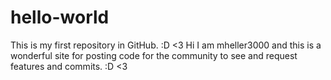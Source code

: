 # hello-world
This is my first repository in GitHub. :D &lt;3
Hi I am mheller3000 and this is a wonderful site for posting code for the community to see and request features and commits. :D <3
